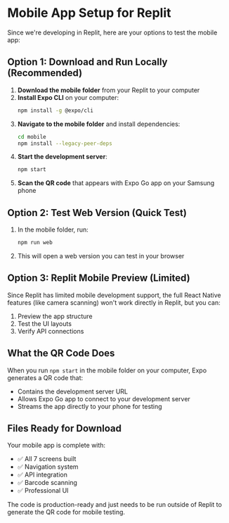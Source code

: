 # Mobile App Setup for Replit

Since we're developing in Replit, here are your options to test the mobile app:

## Option 1: Download and Run Locally (Recommended)

1. **Download the mobile folder** from your Replit to your computer
2. **Install Expo CLI** on your computer:
   ```bash
   npm install -g @expo/cli
   ```
3. **Navigate to the mobile folder** and install dependencies:
   ```bash
   cd mobile
   npm install --legacy-peer-deps
   ```
4. **Start the development server**:
   ```bash
   npm start
   ```
5. **Scan the QR code** that appears with Expo Go app on your Samsung phone

## Option 2: Test Web Version (Quick Test)

1. In the mobile folder, run:
   ```bash
   npm run web
   ```
2. This will open a web version you can test in your browser

## Option 3: Replit Mobile Preview (Limited)

Since Replit has limited mobile development support, the full React Native features (like camera scanning) won't work directly in Replit, but you can:

1. Preview the app structure
2. Test the UI layouts
3. Verify API connections

## What the QR Code Does

When you run `npm start` in the mobile folder on your computer, Expo generates a QR code that:
- Contains the development server URL
- Allows Expo Go app to connect to your development server
- Streams the app directly to your phone for testing

## Files Ready for Download

Your mobile app is complete with:
- ✅ All 7 screens built
- ✅ Navigation system
- ✅ API integration
- ✅ Barcode scanning
- ✅ Professional UI

The code is production-ready and just needs to be run outside of Replit to generate the QR code for mobile testing.